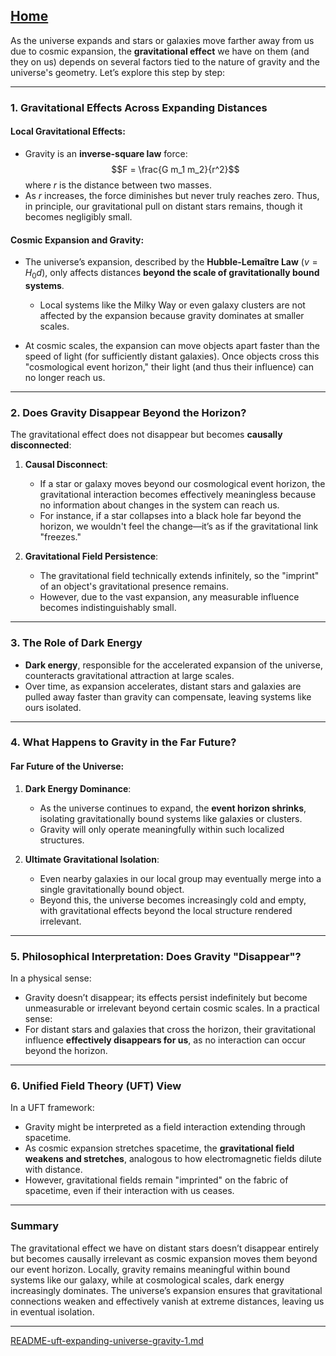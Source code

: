 [Home](https://t2m.io/VwvDcuw)
---

As the universe expands and stars or galaxies move farther away from us due to cosmic expansion, the **gravitational effect** we have on them (and they on us) depends on several factors tied to the nature of gravity and the universe's geometry. Let’s explore this step by step:

---

### **1. Gravitational Effects Across Expanding Distances**
#### Local Gravitational Effects:
- Gravity is an **inverse-square law** force:
  $$F = \frac{G m_1 m_2}{r^2}$$
  where $r$ is the distance between two masses.
- As $r$ increases, the force diminishes but never truly reaches zero. Thus, in principle, our gravitational pull on distant stars remains, though it becomes negligibly small.

#### Cosmic Expansion and Gravity:
- The universe’s expansion, described by the **Hubble-Lemaître Law** ($v = H_0 d$), only affects distances **beyond the scale of gravitationally bound systems**.
  - Local systems like the Milky Way or even galaxy clusters are not affected by the expansion because gravity dominates at smaller scales.

- At cosmic scales, the expansion can move objects apart faster than the speed of light (for sufficiently distant galaxies). Once objects cross this "cosmological event horizon," their light (and thus their influence) can no longer reach us.

---

### **2. Does Gravity Disappear Beyond the Horizon?**
The gravitational effect does not disappear but becomes **causally disconnected**:
1. **Causal Disconnect**:
   - If a star or galaxy moves beyond our cosmological event horizon, the gravitational interaction becomes effectively meaningless because no information about changes in the system can reach us.
   - For instance, if a star collapses into a black hole far beyond the horizon, we wouldn't feel the change—it’s as if the gravitational link "freezes."

2. **Gravitational Field Persistence**:
   - The gravitational field technically extends infinitely, so the "imprint" of an object's gravitational presence remains.
   - However, due to the vast expansion, any measurable influence becomes indistinguishably small.

---

### **3. The Role of Dark Energy**
- **Dark energy**, responsible for the accelerated expansion of the universe, counteracts gravitational attraction at large scales.
- Over time, as expansion accelerates, distant stars and galaxies are pulled away faster than gravity can compensate, leaving systems like ours isolated.

---

### **4. What Happens to Gravity in the Far Future?**
#### Far Future of the Universe:
1. **Dark Energy Dominance**:
   - As the universe continues to expand, the **event horizon shrinks**, isolating gravitationally bound systems like galaxies or clusters.
   - Gravity will only operate meaningfully within such localized structures.

2. **Ultimate Gravitational Isolation**:
   - Even nearby galaxies in our local group may eventually merge into a single gravitationally bound object.
   - Beyond this, the universe becomes increasingly cold and empty, with gravitational effects beyond the local structure rendered irrelevant.

---

### **5. Philosophical Interpretation: Does Gravity "Disappear"?**
In a physical sense:
- Gravity doesn’t disappear; its effects persist indefinitely but become unmeasurable or irrelevant beyond certain cosmic scales.
In a practical sense:
- For distant stars and galaxies that cross the horizon, their gravitational influence **effectively disappears for us**, as no interaction can occur beyond the horizon.

---

### **6. Unified Field Theory (UFT) View**
In a UFT framework:
- Gravity might be interpreted as a field interaction extending through spacetime.
- As cosmic expansion stretches spacetime, the **gravitational field weakens and stretches**, analogous to how electromagnetic fields dilute with distance.
- However, gravitational fields remain "imprinted" on the fabric of spacetime, even if their interaction with us ceases.

---

### **Summary**
The gravitational effect we have on distant stars doesn’t disappear entirely but becomes causally irrelevant as cosmic expansion moves them beyond our event horizon. Locally, gravity remains meaningful within bound systems like our galaxy, while at cosmological scales, dark energy increasingly dominates. The universe’s expansion ensures that gravitational connections weaken and effectively vanish at extreme distances, leaving us in eventual isolation.


---

[README-uft-expanding-universe-gravity-1.md](https://t2m.io/7NNwDZM)
